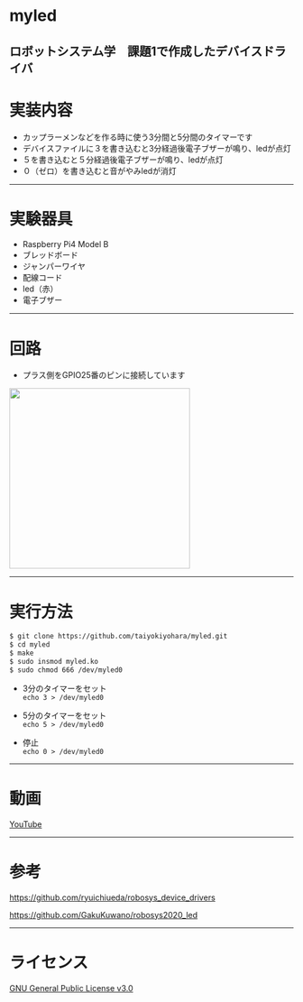 # myled
ロボットシステム学　課題1で作成したデバイスドライバ
---
# 実装内容
- カップラーメンなどを作る時に使う3分間と5分間のタイマーです
- デバイスファイルに３を書き込むと3分経過後電子ブザーが鳴り、ledが点灯
- ５を書き込むと５分経過後電子ブザーが鳴り、ledが点灯
- ０（ゼロ）を書き込むと音がやみledが消灯
---
# 実験器具
- Raspberry Pi4 Model B
- ブレッドボード
- ジャンパーワイヤ
- 配線コード
- led（赤）
- 電子ブザー
---
# 回路
- プラス側をGPIO25番のピンに接続しています
<img src="https://user-images.githubusercontent.com/72371850/104026586-7ec5af00-5209-11eb-9e8c-f8dcd1c64ace.jpg" width="320px">

--- 
# 実行方法
``` bash
$ git clone https://github.com/taiyokiyohara/myled.git
$ cd myled
$ make
$ sudo insmod myled.ko
$ sudo chmod 666 /dev/myled0 
```
- 3分のタイマーをセット  
` echo 3 > /dev/myled0 `

- 5分のタイマーをセット  
` echo 5 > /dev/myled0 `

- 停止  
` echo 0 > /dev/myled0 `
---
# 動画
[YouTube](https://youtu.be/eYCgkhfP7zo)

---
# 参考
https://github.com/ryuichiueda/robosys_device_drivers

https://github.com/GakuKuwano/robosys2020_led

---
# ライセンス
[GNU General Public License v3.0](https://github.com/taiyokiyohara/myled/blob/master/COPYING)



